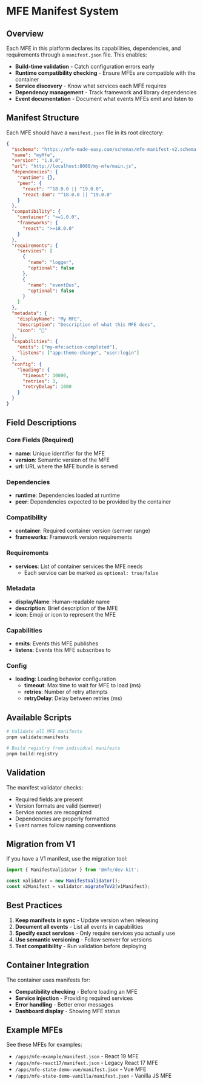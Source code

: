 # MFE Manifest System

## Overview

Each MFE in this platform declares its capabilities, dependencies, and requirements through a `manifest.json` file. This enables:

- **Build-time validation** - Catch configuration errors early
- **Runtime compatibility checking** - Ensure MFEs are compatible with the container
- **Service discovery** - Know what services each MFE requires
- **Dependency management** - Track framework and library dependencies
- **Event documentation** - Document what events MFEs emit and listen to

## Manifest Structure

Each MFE should have a `manifest.json` file in its root directory:

```json
{
  "$schema": "https://mfe-made-easy.com/schemas/mfe-manifest-v2.schema.json",
  "name": "myMfe",
  "version": "1.0.0",
  "url": "http://localhost:8080/my-mfe/main.js",
  "dependencies": {
    "runtime": {},
    "peer": {
      "react": "^18.0.0 || ^19.0.0",
      "react-dom": "^18.0.0 || ^19.0.0"
    }
  },
  "compatibility": {
    "container": ">=1.0.0",
    "frameworks": {
      "react": ">=18.0.0"
    }
  },
  "requirements": {
    "services": [
      {
        "name": "logger",
        "optional": false
      },
      {
        "name": "eventBus",
        "optional": false
      }
    ]
  },
  "metadata": {
    "displayName": "My MFE",
    "description": "Description of what this MFE does",
    "icon": "🚀"
  },
  "capabilities": {
    "emits": ["my-mfe:action-completed"],
    "listens": ["app:theme-change", "user:login"]
  },
  "config": {
    "loading": {
      "timeout": 30000,
      "retries": 3,
      "retryDelay": 1000
    }
  }
}
```

## Field Descriptions

### Core Fields (Required)

- **name**: Unique identifier for the MFE
- **version**: Semantic version of the MFE
- **url**: URL where the MFE bundle is served

### Dependencies

- **runtime**: Dependencies loaded at runtime
- **peer**: Dependencies expected to be provided by the container

### Compatibility

- **container**: Required container version (semver range)
- **frameworks**: Framework version requirements

### Requirements

- **services**: List of container services the MFE needs
  - Each service can be marked as `optional: true/false`

### Metadata

- **displayName**: Human-readable name
- **description**: Brief description of the MFE
- **icon**: Emoji or icon to represent the MFE

### Capabilities

- **emits**: Events this MFE publishes
- **listens**: Events this MFE subscribes to

### Config

- **loading**: Loading behavior configuration
  - **timeout**: Max time to wait for MFE to load (ms)
  - **retries**: Number of retry attempts
  - **retryDelay**: Delay between retries (ms)

## Available Scripts

```bash
# Validate all MFE manifests
pnpm validate:manifests

# Build registry from individual manifests
pnpm build:registry
```

## Validation

The manifest validator checks:

- Required fields are present
- Version formats are valid (semver)
- Service names are recognized
- Dependencies are properly formatted
- Event names follow naming conventions

## Migration from V1

If you have a V1 manifest, use the migration tool:

```typescript
import { ManifestValidator } from '@mfe/dev-kit';

const validator = new ManifestValidator();
const v2Manifest = validator.migrateToV2(v1Manifest);
```

## Best Practices

1. **Keep manifests in sync** - Update version when releasing
2. **Document all events** - List all events in capabilities
3. **Specify exact services** - Only require services you actually use
4. **Use semantic versioning** - Follow semver for versions
5. **Test compatibility** - Run validation before deploying

## Container Integration

The container uses manifests for:

- **Compatibility checking** - Before loading an MFE
- **Service injection** - Providing required services
- **Error handling** - Better error messages
- **Dashboard display** - Showing MFE status

## Example MFEs

See these MFEs for examples:

- `/apps/mfe-example/manifest.json` - React 19 MFE
- `/apps/mfe-react17/manifest.json` - Legacy React 17 MFE
- `/apps/mfe-state-demo-vue/manifest.json` - Vue MFE
- `/apps/mfe-state-demo-vanilla/manifest.json` - Vanilla JS MFE
